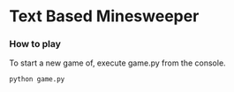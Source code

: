 # Text Based Minesweeper

### How to play

To start a new game of, execute game.py from the console.

`python game.py`
